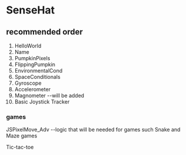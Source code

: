 # SenseHat
## recommended order

1. HelloWorld
2. Name
3. PumpkinPixels
4. FlippingPumpkin
5. EnvironmentalCond
6. SpaceConditionals
7. Gyroscope
8. Accelerometer
9. Magnometer --will be added
10. Basic Joystick Tracker

### games
JSPixelMove_Adv --logic that will be needed for games such Snake and Maze games

Tic-tac-toe
